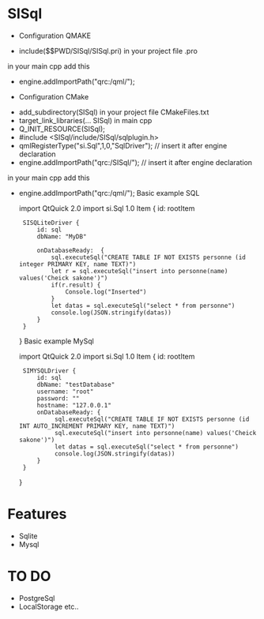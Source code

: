 # SISql


* Configuration QMAKE
 - include($$PWD/SISql/SISql.pri) in your project file .pro

in your main cpp add this 
 - engine.addImportPath("qrc:/qml/");

* Configuration CMake
 - add_subdirectory(SISql) in your project file CMakeFiles.txt
 - target_link_libraries(... SISql)
 in main cpp
 - Q_INIT_RESOURCE(SISql);
 - #include <SISql/include/SISql/sqlplugin.h>
 - qmlRegisterType<SqlPlugin>("si.Sql",1,0,"SqlDriver"); // insert it after engine declaration
 - engine.addImportPath("qrc:/SISql/"); // insert it after engine declaration

in your main cpp add this 
 - engine.addImportPath("qrc:/qml/");
Basic example SQL

    import QtQuick 2.0
    import si.Sql 1.0
    Item {
        id: rootItem
        
        SISQLiteDriver {
            id: sql
            dbName: "MyDB"
            
            onDatabaseReady:  {
                sql.executeSql("CREATE TABLE IF NOT EXISTS personne (id integer PRIMARY KEY, name TEXT)")
                let r = sql.executeSql("insert into personne(name) values('Cheick sakone')")
                if(r.result) {
                    Console.log("Inserted")
                }
                let datas = sql.executeSql("select * from personne")
                console.log(JSON.stringify(datas))
            }
        }

    }
Basic example MySql
    
    import QtQuick 2.0
    import si.Sql 1.0
    Item {
        id: rootItem

        SIMYSQLDriver {
            id: sql
            dbName: "testDatabase"
            username: "root"
            password: ""
            hostname: "127.0.0.1"
            onDatabaseReady: {
                 sql.executeSql("CREATE TABLE IF NOT EXISTS personne (id INT AUTO_INCREMENT PRIMARY KEY, name TEXT)")
                 sql.executeSql("insert into personne(name) values('Cheick sakone')")
                 let datas = sql.executeSql("select * from personne")
                 console.log(JSON.stringify(datas))
            }
        }
    }
# Features

- Sqlite
- Mysql

# TO DO

- PostgreSql
- LocalStorage
etc..
